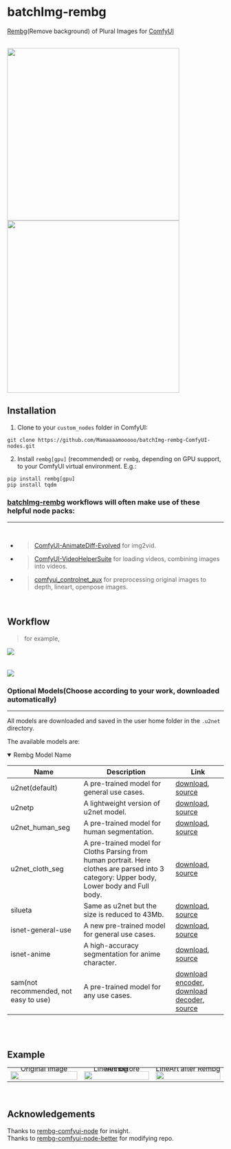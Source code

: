  # batchImg-rembg 
[Rembg](https://github.com/danielgatis/rembg)(Remove background) of Plural Images for [ComfyUI](https://github.com/comfyanonymous/ComfyUI)
</br></br>

<img src = 'https://github.com/Mamaaaamooooo/batchImg-rembg-ComfyUI-nodes/assets/135937372/d3e05963-b047-4900-aa58-10f1e1b0980c' width="400" height="400"></img>
<img src = 'https://github.com/Mamaaaamooooo/batchImg-rembg-ComfyUI-nodes/assets/135937372/bef5f8b4-3976-4c59-848f-7e77df6bd5a3' width="400" height="400"></img>


## Installation 

1. Clone to your `custom_nodes` folder in ComfyUI:

```
git clone https://github.com/Mamaaaamooooo/batchImg-rembg-ComfyUI-nodes.git
```

2. Install `rembg[gpu]` (recommended) or `rembg`, depending on GPU support, to your ComfyUI virtual environment. E.g.:

```
pip install rembg[gpu]
pip install tqdm
```


### [batchImg-rembg](https://github.com/Mamaaaamooooo/batchImg-rembg-ComfyUI-nodes) workflows will often make use of these helpful node packs:
---
</br>

- > [ComfyUI-AnimateDiff-Evolved](https://github.com/Kosinkadink/ComfyUI-AnimateDiff-Evolved) for img2vid.
- > [ComfyUI-VideoHelperSuite](https://github.com/Kosinkadink/ComfyUI-VideoHelperSuite) for loading videos, combining images into videos.
- > [comfyui_controlnet_aux](https://github.com/Fannovel16/comfy_controlnet_preprocessors) for preprocessing original images to depth, lineart, openpose images. 
</br>
    
## Workflow 
> for example,
<img src= 'https://github.com/Mamaaaamooooo/batchImg-rembg-ComfyUI-nodes/assets/135937372/a516f83b-f149-45be-9dba-31c35c719f3b'>

</br>
</br>
</br>
<img src = 'https://github.com/Mamaaaamooooo/batchImg-rembg-ComfyUI-nodes/assets/135937372/17966afa-0b8a-4774-95d0-2c57b3846694'>


### Optional Models(Choose according to your work, downloaded automatically)
---

All models are downloaded and saved in the user home folder in the `.u2net` directory.

The available models are:

<details open>
<summary>Rembg Model Name </summary>

  | Name            | Description                                                                  | Link |
  |--------|-------------------------------------------------------------------------------------|------------------------------------|
  | u2net(default) | A pre-trained model for general use cases.                                          | [download](https://github.com/danielgatis/rembg/releases/download/v0.0.0/u2net.onnx), [source](https://github.com/xuebinqin/U-2-Net) |
  | u2netp | A lightweight version of u2net model.   | [download](https://github.com/danielgatis/rembg/releases/download/v0.0.0/u2netp.onnx), [source](https://github.com/xuebinqin/U-2-Net)        |
  | u2net_human_seg |  A pre-trained model for human segmentation.   | [download](https://github.com/danielgatis/rembg/releases/download/v0.0.0/u2net_human_seg.onnx), [source](https://github.com/xuebinqin/U-2-Net)        |
  | u2net_cloth_seg | A pre-trained model for Cloths Parsing from human portrait. Here clothes are parsed into 3 category: Upper body, Lower body and Full body.   | [download](https://github.com/danielgatis/rembg/releases/download/v0.0.0/u2net_cloth_seg.onnx), [source](https://github.com/levindabhi/cloth-segmentation)        |
  | silueta | Same as u2net but the size is reduced to 43Mb.   | [download](https://github.com/danielgatis/rembg/releases/download/v0.0.0/silueta.onnx), [source](https://github.com/xuebinqin/U-2-Net/issues/295)        |
  | isnet-general-use | A new pre-trained model for general use cases. |[download](https://github.com/danielgatis/rembg/releases/download/v0.0.0/isnet-general-use.onnx), [source](https://github.com/xuebinqin/DIS)        |
  | isnet-anime | A high-accuracy segmentation for anime character.   | [download](https://github.com/danielgatis/rembg/releases/download/v0.0.0/isnet-anime.onnx), [source](https://github.com/SkyTNT/anime-segmentation)        |
  | sam(not recommended, not easy to use) | A pre-trained model for any use cases. | [download encoder](https://github.com/danielgatis/rembg/releases/download/v0.0.0/vit_b-encoder-quant.onnx), [download decoder](https://github.com/danielgatis/rembg/releases/download/v0.0.0/vit_b-decoder-quant.onnx), [source](https://github.com/facebookresearch/segment-anything)        |
</details>

</br>
</br>

## Example 
<table class="center">
    <tr style="line-height: 0">
    <td width=34% style="border: none; text-align: center">Original Image</td>
    <td width=33% style="border: none; text-align: center">LineArt before Rembg</td>
    <td width=33% style="border: none; text-align: center">LineArt after Rembg</td>
    </tr>
    <tr>
    <td width=34% style="border: none"><img src="https://github.com/Mamaaaamooooo/batchImg-rembg-ComfyUI-nodes/assets/135937372/ef065506-e844-4b92-a282-d20198267f8e" style="width:100%"></td>
    <td width=33% style="border: none"><img src="https://github.com/Mamaaaamooooo/batchImg-rembg-ComfyUI-nodes/assets/135937372/e4440bec-d6dd-4726-8200-c38facbd1130" style="width:100%"></td>
    <td width=33% style="border: none"><img src="https://github.com/Mamaaaamooooo/batchImg-rembg-ComfyUI-nodes/assets/135937372/0d828694-1440-464b-9c68-7f646b73886f" style="width:100%"></td>
    </tr>
</table>

</br>

## Acknowledgements

Thanks to [rembg-comfyui-node](https://github.com/Jcd1230/rembg-comfyui-node) for insight.</br>
Thanks to [rembg-comfyui-node-better](https://github.com/Loewen-Hob/rembg-comfyui-node-better/tree/main) for modifying repo.
